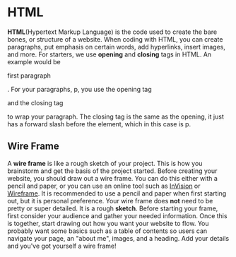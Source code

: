 # HTML
**HTML**(Hypertext Markup Language) is the code used to create the bare bones, or structure of a website. When coding with HTML, you can create paragraphs, put emphasis on certain words, add hyperlinks, insert images, and more. For starters, we use **opening** and **closing** tags in HTML. An example would be <p> first paragraph </p>. For your paragraphs, p, you use the opening tag <p> and the closing tag </p> to wrap your paragraph. The closing tag is the same as the opening, it just has a forward slash before the element, which in this case is p.

## Wire Frame
A **wire frame** is like a rough sketch of your project. This is how you brainstorm and get the basis of the project started. Before creating your website, you should draw out a wire frame. You can do this either with a pencil and paper, or you can use an online tool such as [InVision](https://www.invisionapp.com/) or [Wireframe](https://wireframe.cc/). It is recommended to use a pencil and paper when first starting out, but it is personal preference. Your wire frame does **not** need to be pretty or super detailed. It is a rough **sketch**. Before starting your frame, first consider your audience and gather your needed information. Once this is together, start drawing out how you want your website to flow. You probably want some basics such as a table of contents so users can navigate your page, an "about me", images, and a heading. Add your details and you've got yourself a wire frame!